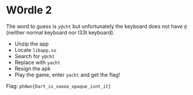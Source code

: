 # W0rdle 2

The word to guess is `y@cht` but unfortunately the keyboard does not have `@` (neither normal keyboard nor l33t keyboard).

- Unzip the app
- Locate `libapp.so`
- Search for `y@cht`
- Replace with `yacht`
- Resign the apk
- Play the game, enter `yacht` and get the flag!

Flag: `ph0wn{Dart_is_soooo_opaque_isnt_it}`

